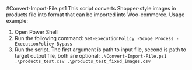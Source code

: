 #Convert-Import-File.ps1
This script converts Shopper-style images in products file into format that can be imported into Woo-commerce.
Usage example:
1. Open Power Shell
2. Run the following command:
`Set-ExecutionPolicy -Scope Process -ExecutionPolicy Bypass`
3. Run the script. The first argument is path to input file, second is path to target output file, both are optional:
`.\Convert-Import-File.ps1 .\products_test.csv .\products_test_fixed_images.csv`